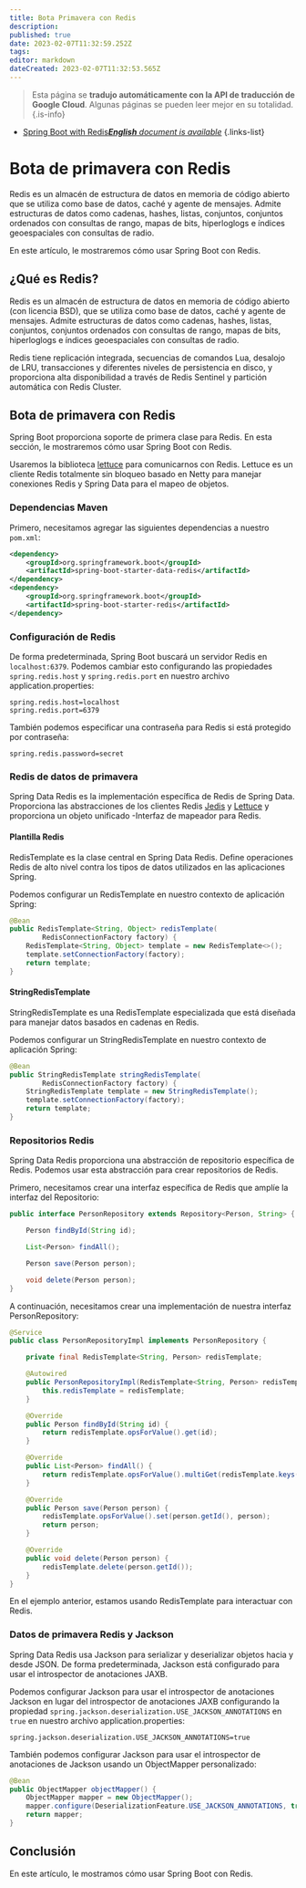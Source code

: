 ```yaml
---
title: Bota Primavera con Redis
description: 
published: true
date: 2023-02-07T11:32:59.252Z
tags: 
editor: markdown
dateCreated: 2023-02-07T11:32:53.565Z
---
```


> Esta página se **tradujo automáticamente con la API de traducción de Google Cloud**.
Algunas páginas se pueden leer mejor en su totalidad.{.is-info}



- [Spring Boot with Redis***English** document is available*](/en/Knowledge-base/Spring-Boot/spring-boot-with-redis)
{.links-list}


# Bota de primavera con Redis

Redis es un almacén de estructura de datos en memoria de código abierto que se utiliza como base de datos, caché y agente de mensajes. Admite estructuras de datos como cadenas, hashes, listas, conjuntos, conjuntos ordenados con consultas de rango, mapas de bits, hiperloglogs e índices geoespaciales con consultas de radio.

En este artículo, le mostraremos cómo usar Spring Boot con Redis.

## ¿Qué es Redis?

Redis es un almacén de estructura de datos en memoria de código abierto (con licencia BSD), que se utiliza como base de datos, caché y agente de mensajes. Admite estructuras de datos como cadenas, hashes, listas, conjuntos, conjuntos ordenados con consultas de rango, mapas de bits, hiperloglogs e índices geoespaciales con consultas de radio.

Redis tiene replicación integrada, secuencias de comandos Lua, desalojo de LRU, transacciones y diferentes niveles de persistencia en disco, y proporciona alta disponibilidad a través de Redis Sentinel y partición automática con Redis Cluster.

## Bota de primavera con Redis

Spring Boot proporciona soporte de primera clase para Redis. En esta sección, le mostraremos cómo usar Spring Boot con Redis.

Usaremos la biblioteca [lettuce](https://github.com/lettuce-io/lettuce-core) para comunicarnos con Redis. Lettuce es un cliente Redis totalmente sin bloqueo basado en Netty para manejar conexiones Redis y Spring Data para el mapeo de objetos.

### Dependencias Maven

Primero, necesitamos agregar las siguientes dependencias a nuestro `pom.xml`:

```xml
<dependency>
    <groupId>org.springframework.boot</groupId>
    <artifactId>spring-boot-starter-data-redis</artifactId>
</dependency>
<dependency>
    <groupId>org.springframework.boot</groupId>
    <artifactId>spring-boot-starter-redis</artifactId>
</dependency>
```

### Configuración de Redis

De forma predeterminada, Spring Boot buscará un servidor Redis en `localhost:6379`. Podemos cambiar esto configurando las propiedades `spring.redis.host` y `spring.redis.port` en nuestro archivo application.properties:

```properties
spring.redis.host=localhost
spring.redis.port=6379
```

También podemos especificar una contraseña para Redis si está protegido por contraseña:

```properties
spring.redis.password=secret
```

### Redis de datos de primavera

Spring Data Redis es la implementación específica de Redis de Spring Data. Proporciona las abstracciones de los clientes Redis [Jedis](https://github.com/xetorthio/jedis) y [Lettuce](https://github.com/lettuce-io/lettuce-core) y proporciona un objeto unificado -Interfaz de mapeador para Redis.

#### Plantilla Redis

RedisTemplate es la clase central en Spring Data Redis. Define operaciones Redis de alto nivel contra los tipos de datos utilizados en las aplicaciones Spring.

Podemos configurar un RedisTemplate en nuestro contexto de aplicación Spring:

```java
@Bean
public RedisTemplate<String, Object> redisTemplate(
        RedisConnectionFactory factory) {
    RedisTemplate<String, Object> template = new RedisTemplate<>();
    template.setConnectionFactory(factory);
    return template;
}
```

#### StringRedisTemplate

StringRedisTemplate es una RedisTemplate especializada que está diseñada para manejar datos basados en cadenas en Redis.

Podemos configurar un StringRedisTemplate en nuestro contexto de aplicación Spring:

```java
@Bean
public StringRedisTemplate stringRedisTemplate(
        RedisConnectionFactory factory) {
    StringRedisTemplate template = new StringRedisTemplate();
    template.setConnectionFactory(factory);
    return template;
}
```

### Repositorios Redis

Spring Data Redis proporciona una abstracción de repositorio específica de Redis. Podemos usar esta abstracción para crear repositorios de Redis.

Primero, necesitamos crear una interfaz específica de Redis que amplíe la interfaz del Repositorio:

```java
public interface PersonRepository extends Repository<Person, String> {

    Person findById(String id);

    List<Person> findAll();

    Person save(Person person);

    void delete(Person person);
}
```

A continuación, necesitamos crear una implementación de nuestra interfaz PersonRepository:

```java
@Service
public class PersonRepositoryImpl implements PersonRepository {

    private final RedisTemplate<String, Person> redisTemplate;

    @Autowired
    public PersonRepositoryImpl(RedisTemplate<String, Person> redisTemplate) {
        this.redisTemplate = redisTemplate;
    }

    @Override
    public Person findById(String id) {
        return redisTemplate.opsForValue().get(id);
    }

    @Override
    public List<Person> findAll() {
        return redisTemplate.opsForValue().multiGet(redisTemplate.keys("*"));
    }

    @Override
    public Person save(Person person) {
        redisTemplate.opsForValue().set(person.getId(), person);
        return person;
    }

    @Override
    public void delete(Person person) {
        redisTemplate.delete(person.getId());
    }
}
```

En el ejemplo anterior, estamos usando RedisTemplate para interactuar con Redis.

### Datos de primavera Redis y Jackson

Spring Data Redis usa Jackson para serializar y deserializar objetos hacia y desde JSON. De forma predeterminada, Jackson está configurado para usar el introspector de anotaciones JAXB.

Podemos configurar Jackson para usar el introspector de anotaciones Jackson en lugar del introspector de anotaciones JAXB configurando la propiedad `spring.jackson.deserialization.USE_JACKSON_ANNOTATIONS` en `true` en nuestro archivo application.properties:

```properties
spring.jackson.deserialization.USE_JACKSON_ANNOTATIONS=true
```

También podemos configurar Jackson para usar el introspector de anotaciones de Jackson usando un ObjectMapper personalizado:

```java
@Bean
public ObjectMapper objectMapper() {
    ObjectMapper mapper = new ObjectMapper();
    mapper.configure(DeserializationFeature.USE_JACKSON_ANNOTATIONS, true);
    return mapper;
}
```

## Conclusión

En este artículo, le mostramos cómo usar Spring Boot con Redis.